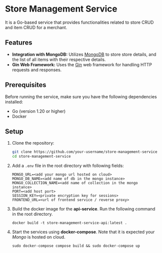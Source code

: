 # Store Management Service

It is a Go-based service that provides functionalities related to store CRUD and item CRUD for a merchant.

## Features

- **Integration with MongoDB:** Utilizes [MongoDB](https://github.com/mongodb/mongo) to store store details, and the list of all items with their respective details. 
- **Gin Web Framework:** Uses the [Gin](https://github.com/gin-gonic/gin) web framework for handling HTTP requests and responses.

## Prerequisites

Before running the service, make sure you have the following dependencies installed:

- Go (version 1.20 or higher)
- Docker 

## Setup

1. Clone the repository:

   ```bash
   git clone https://github.com/your-username/store-management-service.git
   cd store-management-service

3. Add a `.env` file in the root directory with following fields:
  
   ```
   MONGO_URL=<add your mongo url hosted on cloud>
   MONGO_DB_NAME=<add name of db in the mongo instance>
   MONGO_COLLECTION_NAME=<add name of collection in the mongo instance>
   PORT=<add host port>
   SESSION_KEY=<private encryption key for sessions>
   FRONTEND_URL=<url of frontend service / reverse proxy>
   ```

4. Build the docker image for the **api-service**. Run the following command in the root directory.

   ```
   docker build -t store-management-service-api:latest .
   ```

5. Start the services using **docker-compose**. Note that it is expected your *Mongo* is hosted on cloud.

   ```
   sudo docker-compose compose build && sudo docker-compose up
   ```